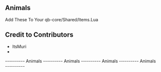 ## Animals
Add These To Your qb-core/Shared/Items.Lua

## Credit to Contributors
 - ItsMuri
 - 


----------  Animals  ----------  Animals  ----------  Animals  ----------  Animals  ----------


